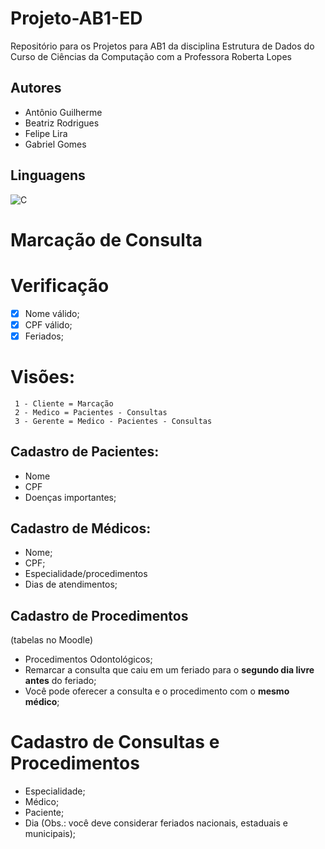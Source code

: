 # Projeto-AB1-ED
Repositório para os Projetos para AB1 da disciplina Estrutura de Dados do Curso de Ciências da Computação com a Professora Roberta Lopes
  

## Autores
- Antônio Guilherme
- Beatriz Rodrigues
- Felipe Lira
- Gabriel Gomes

## Linguagens

![C](https://img.shields.io/badge/c-%2300599C.svg?style=for-the-badge&logo=c&logoColor=white)

# Marcação de Consulta

# Verificação
- [x] Nome válido;
- [x] CPF válido;
- [x] Feriados;

# Visões:
     1 - Cliente = Marcação
     2 - Medico = Pacientes - Consultas
     3 - Gerente = Medico - Pacientes - Consultas
    
## Cadastro de Pacientes:
- Nome
- CPF 
- Doenças importantes;

## Cadastro de Médicos:
- Nome;
- CPF;
- Especialidade/procedimentos
- Dias de atendimentos;

## Cadastro de Procedimentos
(tabelas no Moodle)
- Procedimentos Odontológicos;
- Remarcar a consulta que caiu em um feriado para o **segundo dia livre antes** do feriado;
- Você pode oferecer a consulta e o procedimento com o **mesmo médico**;

# Cadastro de Consultas e Procedimentos
- Especialidade;
- Médico;
- Paciente;
- Dia (Obs.: você deve considerar feriados nacionais, estaduais e municipais);

